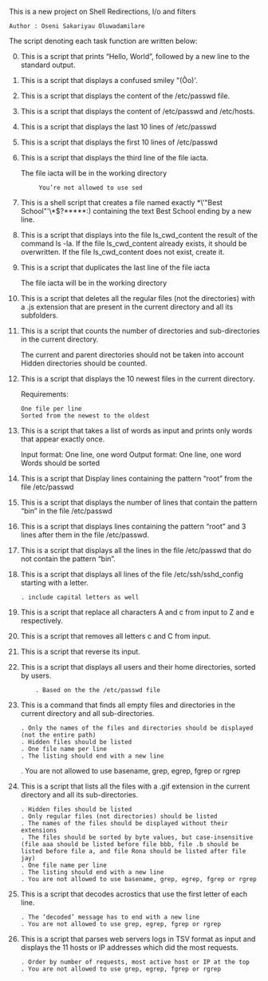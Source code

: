 This is a new project on Shell Redirections, I/o and filters


	Author : Oseni Sakariyau Oluwadamilare

The script denoting each task function are written below:

0. This is a script that prints “Hello, World”, followed by a new line to the standard output.

1. This is a script that displays a confused smiley "(Ôo)'.

2. This is a script that displays the content of the /etc/passwd file.

3. This is a script that displays the content of /etc/passwd and /etc/hosts.

4. This is a script that displays the last 10 lines of /etc/passwd

5. This is a script that displays the first 10 lines of /etc/passwd

6. This is a script that displays the third line of the file iacta.

	The file iacta will be in the working directory

    		You’re not allowed to use sed


7. This is a shell script that creates a file named exactly \*\\'"Best School"\'\\*$\?\*\*\*\*\*:) containing the text Best School ending by a new line.


8. This is a script that displays  into the file ls_cwd_content the result of the command ls -la. If the file ls_cwd_content already exists, it should be overwritten. If the file ls_cwd_content does not exist, create it.

9. This is a script  that duplicates the last line of the file iacta

    The file iacta will be in the working directory

10. This is a script that deletes all the regular files (not the directories) with a .js extension that are present in the current directory and all its subfolders.

11. This is a script that counts the number of directories and sub-directories in the current directory.

    The current and parent directories should not be taken into account
    Hidden directories should be counted.

12. This is a script  that displays the 10 newest files in the current directory.

	Requirements:

    	One file per line
    	Sorted from the newest to the oldest

13. This is a script that takes a list of words as input and prints only words that appear exactly once.

    Input format: One line, one word
    Output format: One line, one word
    Words should be sorted

14. This is a script that Display lines containing the pattern “root” from the file /etc/passwd

15. This is a script that displays the number of lines that contain the pattern “bin” in the file /etc/passwd

16. This is a script that displays lines containing the pattern “root” and 3 lines after them in the file /etc/passwd.

17. This is a script that displays  all the lines in the file /etc/passwd that do not contain the pattern “bin”.

18. This is a script that displays all lines of the file /etc/ssh/sshd_config starting with a letter.

	    . include capital letters as well

19. This is a script that replace all characters A and c from input to Z and e respectively.

20. This is a script that removes all letters c and C from input.

21. This is a script that reverse its input.

22. This is a script that displays all users and their home directories, sorted by users.

	   	    . Based on the the /etc/passwd file


23. This is a command that finds all empty files and directories in the current directory and all sub-directories.

    	. Only the names of the files and directories should be displayed (not the entire path)
    	. Hidden files should be listed
    	. One file name per line
    	. The listing should end with a new line
	. You are not allowed to use basename, grep, egrep, fgrep or rgrep

24. This is a script that lists all the files with a .gif extension in the current directory and all its sub-directories.

    	. Hidden files should be listed
    	. Only regular files (not directories) should be listed
    	. The names of the files should be displayed without their extensions
    	. The files should be sorted by byte values, but case-insensitive (file aaa should be listed before file bbb, file .b should be listed before file a, and file Rona should be listed after file jay)
    	. One file name per line
    	. The listing should end with a new line
    	. You are not allowed to use basename, grep, egrep, fgrep or rgrep

25. This is a script that decodes acrostics that use the first letter of each line.

    	. The ‘decoded’ message has to end with a new line
    	. You are not allowed to use grep, egrep, fgrep or rgrep

26. This is a script that parses web servers logs in TSV format as input and displays the 11 hosts or IP addresses which did the most requests.

    	. Order by number of requests, most active host or IP at the top
    	. You are not allowed to use grep, egrep, fgrep or rgrep




